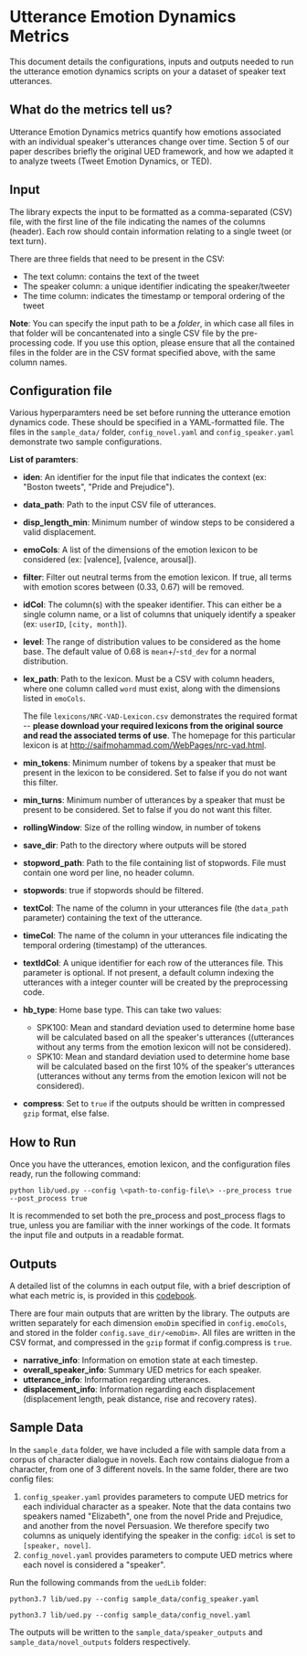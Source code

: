 # Utterance Emotion Dynamics Metrics
This document details the configurations, inputs and outputs needed to run the utterance emotion dynamics scripts on your a dataset of speaker text utterances. 
## What do the metrics tell us?
Utterance Emotion Dynamics metrics quantify how emotions associated with an individual speaker's utterances change over time. Section 5 of our paper describes briefly the original UED framework, and how we adapted it to analyze tweets (Tweet Emotion Dynamics, or TED).

## Input
The library expects the input to be formatted as a comma-separated (CSV) file, with the first line of the file indicating the names of the columns (header). Each row should contain information relating to a single tweet (or text turn). 

There are three fields that need to be present in the CSV:
- The text column: contains the text of the tweet
- The speaker column: a unique identifier indicating the speaker/tweeter
- The time column: indicates the timestamp or temporal ordering of the tweet

**Note**: You can specify the input path to be a *folder*, in which case all files in that folder will be concantenated into a single CSV file by the pre-processing code. If you use this option, please ensure that all the contained files in the folder are in the CSV format specified above, with the same column names.

## Configuration file
Various hyperparamters need be set before running the utterance emotion dynamics code. These should be specified in a YAML-formatted file. The files in the `sample_data/` folder, `config_novel.yaml` and `config_speaker.yaml` demonstrate two sample configurations.

**List of paramters**:

- **iden**: An identifier for the input file that indicates the context (ex: "Boston tweets", "Pride and Prejudice").
- **data_path**: Path to the input CSV file of utterances.
- **disp_length_min**: Minimum number of window steps to be considered a valid displacement.
- **emoCols**: A list of the dimensions of the emotion lexicon to be considered (ex: [valence], [valence, arousal]).
- **filter**: Filter out neutral terms from the emotion lexicon. If true, all terms with emotion scores between (0.33, 0.67) will be removed.
- **idCol**: The column(s) with the speaker identifier. This can either be a single column name, or a list of columns that uniquely identify a speaker (ex: `userID`, `[city, month]`).
- **level**: The range of distribution values to be considered as the home base. The default value of 0.68 is `mean`+/-`std_dev` for a normal distribution.
- **lex_path**: Path to the lexicon. Must be a CSV with column headers, where one column called `word` must exist, along with the dimensions listed in `emoCols`. 

    The file `lexicons/NRC-VAD-Lexicon.csv` demonstrates the required format -- **please download your required lexicons from the original source and read the associated terms of use**. The homepage for this particular lexicon is at http://saifmohammad.com/WebPages/nrc-vad.html.
- **min_tokens**: Minimum number of tokens by a speaker that must be present in the lexicon to be considered. Set to false if you do not want this filter.
- **min_turns**: Minimum number of utterances by a speaker that must be present to be considered. Set to false if you do not want this filter.
- **rollingWindow**: Size of the rolling window, in number of tokens
- **save_dir**: Path to the directory where outputs will be stored
- **stopword_path**: Path to the file containing list of stopwords. File must contain one word per line, no header column.
- **stopwords**: true if stopwords should be filtered.
- **textCol**: The name of the column in your utterances file (the `data_path` parameter) containing the text of the utterance.
- **timeCol**: The name of the column in your utterances file indicating the temporal ordering (timestamp) of the utterances.
- **textIdCol**: A unique identifier for each row of the utterances file. This parameter is optional. If not present, a default column indexing the utterances with a integer counter will be created by the preprocessing code.
- **hb_type**: Home base type. This can take two values:
    - SPK100: Mean and standard deviation used to determine home base will be calculated based on all the speaker's utterances ((utterances without any terms from the emotion lexicon will not be considered). 
    - SPK10: Mean and standard deviation used to determine home base will be calculated based on the first 10\% of the speaker's utterances (utterances without any terms from the emotion lexicon will not be considered). 
- **compress**: Set to `true` if the outputs should be written in compressed `gzip` format, else false.

## How to Run
Once you have the utterances, emotion lexicon, and the configuration files ready, run the following command:

    python lib/ued.py --config \<path-to-config-file\> --pre_process true --post_process true

It is recommended to set both the pre_process and post_process flags to true, unless you are familiar with the inner workings of the code. It formats the input file and outputs in a readable format.

## Outputs

A detailed list of the columns in each output file, with a brief description of what each metric is, is provided in this [codebook](https://docs.google.com/spreadsheets/d/1iyFB_FmXjFLB73wYJEFbhb3hXRmWivoKZzEOZMKo1rk/edit?usp=sharing). 

There are four main outputs that are written by the library. The outputs are written separately for each dimension `emoDim` specified in `config.emoCols`, and stored in the folder `config.save_dir/<emoDim>`. All files are written in the CSV format, and compressed in the `gzip` format if config.compress is `true`.

- **narrative_info**: Information on emotion state at each timestep.
- **overall_speaker_info**: Summary UED metrics for each speaker.
- **utterance_info**: Information regarding utterances.
- **displacement_info**: Information regarding each displacement (displacement length, peak distance, rise and recovery rates).

## Sample Data
In the `sample_data` folder, we have included a file with sample data from a corpus of character dialogue in novels. Each row contains dialogue from a character, from one of 3 different novels. In the same folder, there are two config files:
1. `config_speaker.yaml` provides parameters to compute UED metrics for each individual character as a speaker. Note that the data contains two speakers named "Elizabeth", one from the novel Pride and Prejudice, and another from the novel Persuasion. We therefore specify two columns as uniquely identifying the speaker in the config: `idCol` is set to `[speaker, novel]`. 
2. `config_novel.yaml` provides parameters to compute UED metrics where each novel is considered a "speaker". 

Run the following commands from the `uedLib` folder:

    python3.7 lib/ued.py --config sample_data/config_speaker.yaml

    python3.7 lib/ued.py --config sample_data/config_novel.yaml

The outputs will be written to the `sample_data/speaker_outputs` and `sample_data/novel_outputs` folders respectively.
